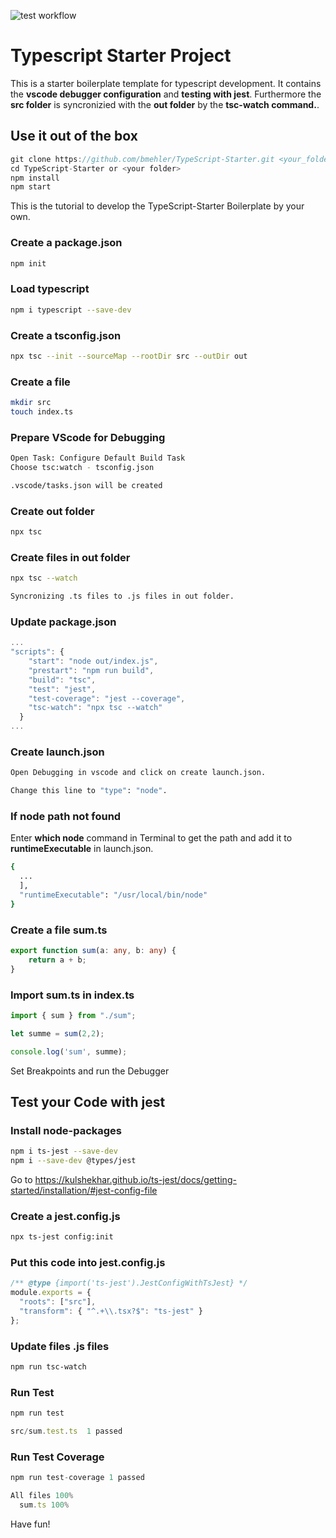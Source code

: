 ![test workflow](https://github.com/bmehler/TypeScript-Starter/actions/workflows/main.yml/badge.svg?event=push)
# Typescript Starter Project
This is a starter boilerplate template for typescript development. It contains the <strong>vscode debugger configuration</strong> and <strong>testing with jest</strong>. Furthermore the <strong>src folder</strong> is syncronizied with the <strong>out folder</strong> by the <strong>tsc-watch command.</strong>.

## Use it out of the box
```js
git clone https://github.com/bmehler/TypeScript-Starter.git <your_folder>
cd TypeScript-Starter or <your folder>
npm install
npm start
```
This is the tutorial to develop the TypeScript-Starter Boilerplate by your own.
### Create a package.json
```bash
npm init
```
### Load typescript
```bash
npm i typescript --save-dev
```
### Create a tsconfig.json
```bash
npx tsc --init --sourceMap --rootDir src --outDir out
```
### Create a file
```bash
mkdir src
touch index.ts
```
### Prepare VScode for Debugging
```bash
Open Task: Configure Default Build Task
Choose tsc:watch - tsconfig.json

.vscode/tasks.json will be created
```
### Create out folder
```bash
npx tsc
```
### Create files in out folder
```bash
npx tsc --watch

Syncronizing .ts files to .js files in out folder.
```
### Update package.json
```javascript
...
"scripts": {
    "start": "node out/index.js",
    "prestart": "npm run build",
    "build": "tsc",
    "test": "jest",
    "test-coverage": "jest --coverage",
    "tsc-watch": "npx tsc --watch"
  }
...
```
### Create launch.json
```bash
Open Debugging in vscode and click on create launch.json.

Change this line to "type": "node".
```
### If node path not found
Enter <strong>which node</strong> command in Terminal to get the path and add it to <strong>runtimeExecutable</strong> in launch.json.
```bash
{
  ...
  ],
  "runtimeExecutable": "/usr/local/bin/node"
}    
```
### Create a file sum.ts
```typescript
export function sum(a: any, b: any) {
    return a + b;
}
```
### Import sum.ts in index.ts
```typescript
import { sum } from "./sum";

let summe = sum(2,2);

console.log('sum', summe);
```

Set Breakpoints and run the Debugger

## Test your Code with jest

### Install node-packages
```bash
npm i ts-jest --save-dev
npm i --save-dev @types/jest
```

Go to https://kulshekhar.github.io/ts-jest/docs/getting-started/installation/#jest-config-file

### Create a jest.config.js
```bash
npx ts-jest config:init
```
### Put this code into jest.config.js
```typescript
/** @type {import('ts-jest').JestConfigWithTsJest} */
module.exports = {
  "roots": ["src"],
  "transform": { "^.+\\.tsx?$": "ts-jest" }
};
```
### Update files .js files
```bash
npm run tsc-watch
```
### Run Test
```typescript
npm run test

src/sum.test.ts  1 passed
```

### Run Test Coverage
```typescript
npm run test-coverage 1 passed

All files 100%
  sum.ts 100%
```

Have fun!